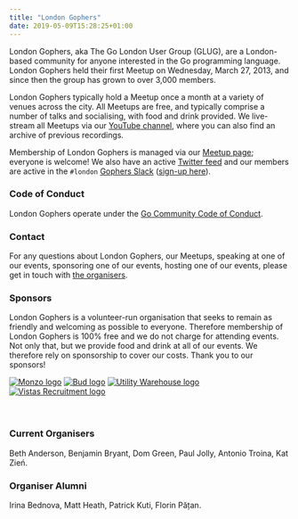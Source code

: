 ```yaml
---
title: "London Gophers"
date: 2019-05-09T15:28:25+01:00
---
```


London Gophers, aka The Go London User Group (GLUG), are a London-based community for anyone interested in the Go
programming language. London Gophers held their first Meetup on Wednesday, March 27, 2013, and since then the group has
grown to over 3,000 members.

London Gophers typically hold a Meetup once a month at a variety of venues across the city. All Meetups are free, and
typically comprise a number of talks and socialising, with food and drink provided. We live-stream all Meetups via our
[YouTube channel](https://youtube.com/LondonGophers), where you can also find an archive of previous recordings.

Membership of London Gophers is managed via our [Meetup page](https://www.meetup.com/LondonGophers/); everyone is
welcome! We also have an active [Twitter feed](https://twitter.com/LondonGophers) and our members are active in the
`#london` [Gophers Slack](https://gophers.slack.com/) ([sign-up here](https://invite.slack.golangbridge.org)).

### Code of Conduct

London Gophers operate under the [Go Community Code of Conduct](https://golang.org/conduct).

### Contact

For any questions about London Gophers, our Meetups, speaking at one of our events, sponsoring one of our events,
hosting one of our events, please get in touch with [the organisers](mailto:glug-organisers@googlegroups.com).

### Sponsors

London Gophers is a volunteer-run organisation that seeks to remain as friendly and welcoming as possible to everyone.
Therefore membership of London Gophers is 100% free and we do not charge for attending events. Not only that, but we
provide food and drink at all of our events. We therefore rely on sponsorship to cover our costs. Thank you to our
sponsors!

<div class="sponsors">
<a href="https://monzo.com" target="_blank"><img alt="Monzo logo" src="/images/sponsors/monzo.png"/></a>
<a href="https://thisisbud.com" target="_blank"><img alt="Bud logo" src="/images/sponsors/bud.png"/></a>
<a href="https://www.utilitywarehouse.co.uk" target="_blank"><img alt="Utility Warehouse logo" src="/images/sponsors/utilitywarehouse.jpg"/></a>
<a href="https://www.vistasrecruitment.com" target="_blank"><img alt="Vistas Recruitment logo" src="/images/sponsors/vistas.png"/></a>
</div>

<br/>
<br/>

### Current Organisers

Beth Anderson, Benjamin Bryant, Dom Green, Paul Jolly, Antonio Troina, Kat Zień.

### Organiser Alumni

Irina Bednova, Matt Heath, Patrick Kuti, Florin Pățan.

